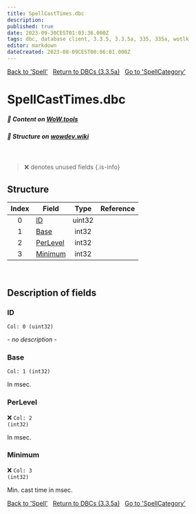 ```yaml
---
title: SpellCastTimes.dbc
description:
published: true
date: 2023-09-30CEST01:03:36.000Z
tags: dbc, database client, 3.3.5, 3.3.5a, 335, 335a, wotlk
editor: markdown
dateCreated: 2023-08-09CEST00:06:01.000Z
---
```

<a href="https://trinitycore.info/files/DBC/335/spell" class="mt-5 v-btn v-btn--depressed v-btn--flat v-btn--outlined theme--light v-size--default darkblue--text text--lighten-3"><span class="v-btn__content"><i aria-hidden="true" class="v-icon notranslate v-icon--left mdi mdi-arrow-left theme--light"></i><span>Back to 'Spell'</span></span></a>&nbsp;&nbsp;&nbsp;<a href="https://trinitycore.info/files/DBC/335/DBC" class="mt-5 v-btn v-btn--depressed v-btn--flat v-btn--outlined theme--light v-size--default darkblue--text text--lighten-3"><span class="v-btn__content"><i aria-hidden="true" class="v-icon notranslate v-icon--left mdi mdi-home-outline theme--light"></i><span>Return to DBCs (3.3.5a)</span></span></a>&nbsp;&nbsp;&nbsp;<a href="https://trinitycore.info/files/DBC/335/spellcategory" class="mt-5 v-btn v-btn--depressed v-btn--flat v-btn--outlined theme--light v-size--default darkblue--text text--lighten-3"><span class="v-btn__content"><span>Go to 'SpellCategory'</span><i aria-hidden="true" class="v-icon notranslate v-icon--right mdi mdi-arrow-right theme--light"></i></span></a>

# SpellCastTimes.dbc
##### :open_book: Content on [WoW.tools](https://wow.tools/dbc/?dbc=spellcasttimes&build=3.3.5.12340)
##### :pencil: Structure on [wowdev.wiki](https://wowdev.wiki/DB/SpellCastTimes)
&nbsp;

> :x: denotes unused fields
{.is-info}


## Structure

| Index | Field | Type | Reference |
| :---: | --- | :---: | --- |
| 0 | [ID](#id) | uint32 |  |
| 1 | [Base](#base) | int32 |  |
| 2 | [PerLevel](#perlevel) | int32 |  |
| 3 | [Minimum](#minimum) | int32 |  |
&nbsp;
## Description of fields

### ID
<code>Col: 0 (uint32)</code>

*- no description -*
&nbsp;

### Base
<code>Col: 1 (int32)</code>

In msec.
&nbsp;

### PerLevel
:x: <code>Col: 2 (int32)</code>

In msec.
&nbsp;

### Minimum
:x: <code>Col: 3 (int32)</code>

Min. cast time in msec.
&nbsp;

<a href="https://trinitycore.info/files/DBC/335/spell" class="mt-5 v-btn v-btn--depressed v-btn--flat v-btn--outlined theme--light v-size--default darkblue--text text--lighten-3"><span class="v-btn__content"><i aria-hidden="true" class="v-icon notranslate v-icon--left mdi mdi-arrow-left theme--light"></i><span>Back to 'Spell'</span></span></a>&nbsp;&nbsp;&nbsp;<a href="https://trinitycore.info/files/DBC/335/DBC" class="mt-5 v-btn v-btn--depressed v-btn--flat v-btn--outlined theme--light v-size--default darkblue--text text--lighten-3"><span class="v-btn__content"><i aria-hidden="true" class="v-icon notranslate v-icon--left mdi mdi-home-outline theme--light"></i><span>Return to DBCs (3.3.5a)</span></span></a>&nbsp;&nbsp;&nbsp;<a href="https://trinitycore.info/files/DBC/335/spellcategory" class="mt-5 v-btn v-btn--depressed v-btn--flat v-btn--outlined theme--light v-size--default darkblue--text text--lighten-3"><span class="v-btn__content"><span>Go to 'SpellCategory'</span><i aria-hidden="true" class="v-icon notranslate v-icon--right mdi mdi-arrow-right theme--light"></i></span></a>
